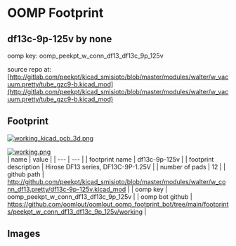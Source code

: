 # OOMP Footprint  
## df13c-9p-125v  by none  
  
oomp key: oomp_peekpt_w_conn_df13_df13c_9p_125v  
  
source repo at: [http://gitlab.com/peekpt/kicad_smisioto/blob/master/modules/walter/w_vacuum.pretty/tube_gzc9-b.kicad_mod](http://gitlab.com/peekpt/kicad_smisioto/blob/master/modules/walter/w_vacuum.pretty/tube_gzc9-b.kicad_mod)  
## Footprint  
  
[![working_kicad_pcb_3d.png](working_kicad_pcb_3d_600.png)](working_kicad_pcb_3d.png)  
  
[![working.png](working_600.png)](working.png)  
| name | value | 
| --- | --- | 
| footprint name | df13c-9p-125v | 
| footprint description | Hirose DF13 series, DF13C-9P-1.25V | 
| number of pads | 12 | 
| github path | http://github.com/peekpt/kicad_smisioto/blob/master/modules/walter/w_conn_df13.pretty/df13c-9p-125v.kicad_mod | 
| oomp key | oomp_peekpt_w_conn_df13_df13c_9p_125v | 
| oomp bot github | https://github.com/oomlout/oomlout_oomp_footprint_bot/tree/main/footprints/peekpt_w_conn_df13_df13c_9p_125v/working | 
## Images  
